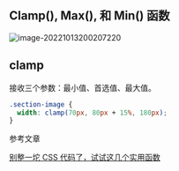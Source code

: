 ## Clamp(), Max(), 和 Min() 函数

![image-20221013200207220](D:\Users\yl4374\AppData\Roaming\Typora\typora-user-images\image-20221013200207220.png)

## clamp

接收三个参数：最小值、首选值、最大值。

```css
.section-image {
  width: clamp(70px, 80px + 15%, 180px);
}
```

参考文章

[别整一坨 CSS 代码了，试试这几个实用函数](https://juejin.cn/post/7147849664518160415#heading-0)
